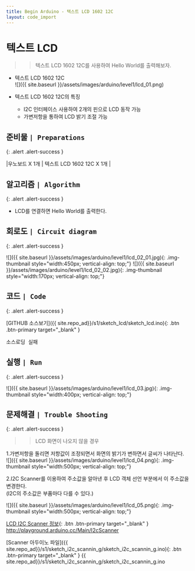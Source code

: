 ```yaml
---
title: Begin Arduino - 텍스트 LCD 1602 12C
layout: code_import
---
```


# 텍스트 LCD

>> 텍스트 LCD 1602 12C를 사용하여 Hello World를 출력해보자.


+ 텍스트 LCD 1602 12C    
![]({{ site.baseurl }}/assets/images/arduino/level1/lcd_01.png)    

+ 텍스트 LCD 1602 12C의 특징    
    - I2C 인터페이스 사용하여 2개의 핀으로 LCD 동작 가능    
    - 가변저항을 통하여 LCD 밝기 조절 가능    

## 준비물 `| Preparations`
{: .alert .alert-success }

|우노보드 X 1개 | 텍스트 LCD 1602 12C X 1개 | 



## 알고리즘 `| Algorithm`
{: .alert .alert-success }

+ LCD를 연결하면 Hello World를 출력한다.    

## 회로도 `| Circuit diagram`
{: .alert .alert-success }

![]({{ site.baseurl }}/assets/images/arduino/level1/lcd_02_01.jpg){: .img-thumbnail style="width:450px; vertical-align: top;"} 
![]({{ site.baseurl }}/assets/images/arduino/level1/lcd_02_02.jpg){: .img-thumbnail style="width:170px; vertical-align: top;"}     

## 코드 `| Code`
{: .alert .alert-success }
   
[GITHUB 소스보기]({{ site.repo_ad}}/s1/sketch_lcd/sketch_lcd.ino){: .btn .btn-primary target="_blank" }

<pre id="show1" class="show-json-from-git">소스로딩 실패</pre>
<script>showJsonFromGit('{{ site.repo_ad_raw }}/s1/sketch_lcd/sketch_lcd.ino', 'show1', '500px');</script>


## 실행 `| Run`
{: .alert .alert-success }

![]({{ site.baseurl }}/assets/images/arduino/level1/lcd_03.jpg){: .img-thumbnail style="width:400px; vertical-align: top;"}

## 문제해결 `| Trouble Shooting`
{: .alert .alert-success }

>> LCD 화면이 나오지 않을 경우    

1.가변저항을 돌리면 저항값이 조정되면서 화면의 밝기가 변하면서 글씨가 나타난다.    
​![]({{ site.baseurl }}/assets/images/arduino/level1/lcd_04.png){: .img-thumbnail style="width:500px; vertical-align: top;"}    

2.I2C Scanner를 이용하여 주소값을 알아낸 후 LCD 객체 선언 부분에서 이 주소값을 변경한다.    
 (I2C의 주소값은  부품마다 다를 수 있다.)    

![]({{ site.baseurl }}/assets/images/arduino/level1/lcd_05.png){: .img-thumbnail style="width:500px; vertical-align: top;"}


[LCD I2C Scanner 정보](http://playground.arduino.cc/Main/I2cScanner){: .btn .btn-primary target="_blank" } http://playground.arduino.cc/Main/I2cScanner       
    

[Scanner 아두이노 파일]({{ site.repo_ad}}/s1/sketch_i2c_scannin_g/sketch_i2c_scannin_g.ino){: .btn .btn-primary target="_blank" } {{ site.repo_ad}}/s1/sketch_i2c_scannin_g/sketch_i2c_scannin_g.ino
